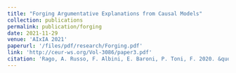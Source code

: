 ```yaml
---
title: "Forging Argumentative Explanations from Causal Models"
collection: publications
permalink: publication/forging
date: 2021-11-29
venue: 'AIxIA 2021'
paperurl: '/files/pdf/research/Forging.pdf'
link: 'http://ceur-ws.org/Vol-3086/paper3.pdf'
citation: 'Rago, A. Russo, F. Albini, E. Baroni, P. Toni, F. 2020. &quot;Forging Argumentative Explanations from Causal Models.&quot; <i>AI^3 2021, 5th Workshop on Advances in Argumentation in Artificial Intelligence</i>'
---
```

